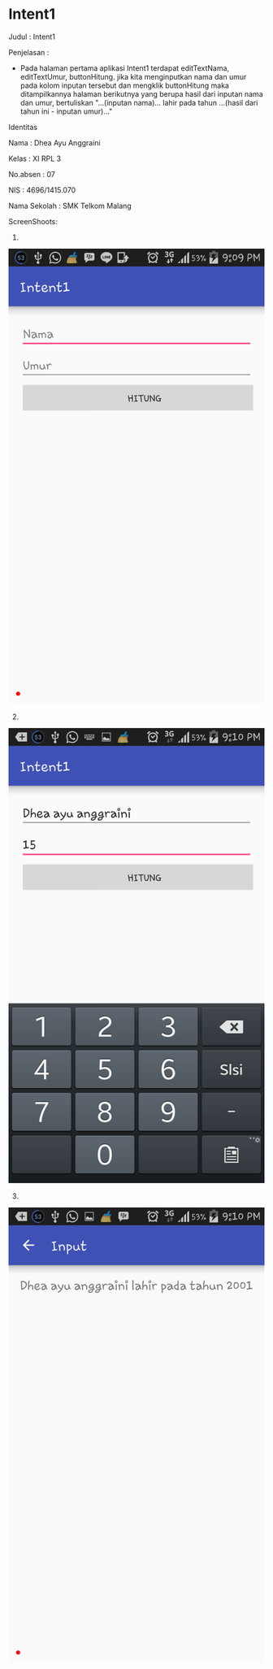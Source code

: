 # Intent1

Judul   : Intent1

Penjelasan    : 

- Pada halaman pertama aplikasi Intent1 terdapat editTextNama, editTextUmur, buttonHitung. jika kita menginputkan nama dan umur 
pada kolom inputan tersebut dan mengklik buttonHitung maka ditampilkannya halaman berikutnya yang berupa hasil dari inputan nama 
dan umur, bertuliskan "...(inputan nama)... lahir pada tahun ...(hasil dari tahun ini - inputan umur)..."

Identitas 

Nama          : Dhea Ayu Anggraini

Kelas         : XI RPL 3

No.absen      : 07

NIS           : 4696/1415.070

Nama Sekolah  : SMK Telkom Malang


ScreenShoots:

1. 

<img src="https://github.com/Dheaayuang/Intent1/blob/master/Intent1_1.png">

2. 

<img src="https://github.com/Dheaayuang/Intent1/blob/master/Intent1_2.png">

3. 

<img src="https://github.com/Dheaayuang/Intent1/blob/master/Intent1_3.png">
